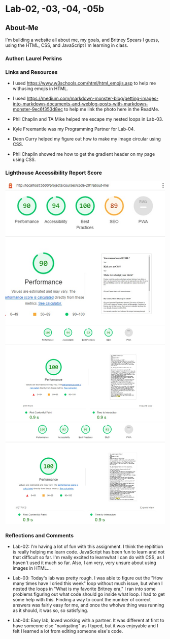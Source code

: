 # Lab-02, -03, -04, -05b

## About-Me

I'm building a website all about me, my goals, and Britney Spears I guess, using the HTML, CSS, and JavaScript I'm learning in class.

### Author: Laurel Perkins

### Links and Resources

* I used  <https://www.w3schools.com/html/html_emojis.asp> to help me withusing emojis in HTML.

* I used <https://medium.com/markdown-monster-blog/getting-images-into-markdown-documents-and-weblog-posts-with-markdown-monster-9ec6f353d8ec> to help me link the photo here in the ReadMe.

* Phil Chaplin and TA Mike helped me escape my nested loops in Lab-03.

* Kyle Freemantle was my Programming Partner for Lab-04.

* Deon Curry helped my figure out how to make my image circular using CSS.

* Phil Chaplin showed me how to get the gradient header on my page using CSS.

### Lighthouse Accessibility Report Score

![Lighthouse Score for Lab 2](img/Lab-02-Lighthouse.jpg)
![Lighthouse Score for Lab 3](img/Lab-03-Lighthouse.jpg)
![Lighthouse Score for Lab 4](img/Lab-04-Lighthouse.jpg)

### Reflections and Comments

* Lab-02: I'm having a lot of fun with this assignment. I think the repitition is really helping me learn code. JavaScript has been fun to learn and not that difficult so far. I'm really excited to learnwhat I can do with CSS, as I haven't used it much so far. Also, I am very, very unsure about using images in HTML...

* Lab-03: Today's lab was pretty rough. I was able to figure out the "How many times have I cried this week" loop without much issue, but when I nested the loops in "What is my favorite Britney era," I ran into some problems figuring out what code should go inside what loop. I had to get some help with this. Finding a way to count the number of correct answers was fairly easy for me, and once the wholwe thing was running as it should, it was so, so satisfying.

* Lab-04: Easy lab, loved working with a partner. It was different at first to have someone else "navigating" as I typed, but it was enjoyable and I felt I learned a lot from editing someone else's code.